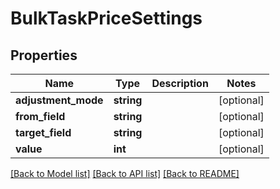 # BulkTaskPriceSettings

## Properties
Name | Type | Description | Notes
------------ | ------------- | ------------- | -------------
**adjustment_mode** | **string** |  | [optional] 
**from_field** | **string** |  | [optional] 
**target_field** | **string** |  | [optional] 
**value** | **int** |  | [optional] 

[[Back to Model list]](../README.md#documentation-for-models) [[Back to API list]](../README.md#documentation-for-api-endpoints) [[Back to README]](../README.md)


